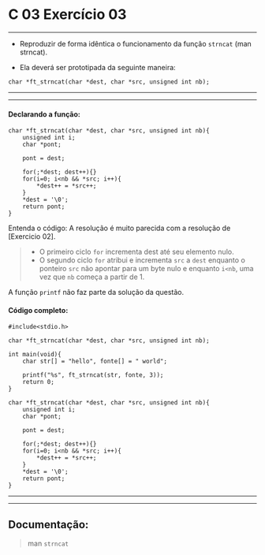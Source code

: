 # C 03 Exercício 03
---

- Reproduzir de forma idêntica o funcionamento da função `strncat` (man strncat).

- Ela deverá ser prototipada da seguinte maneira:
```
char *ft_strncat(char *dest, char *src, unsigned int nb);
```

---
---

#### Declarando a função:
    char *ft_strncat(char *dest, char *src, unsigned int nb){
        unsigned int i;
        char *pont;

        pont = dest;

        for(;*dest; dest++){}
        for(i=0; i<nb && *src; i++){
            *dest++ = *src++;
        }
        *dest = '\0';
        return pont;
    }

Entenda o código:
A resolução é muito parecida com a resolução de [Exercicio 02].
> - O primeiro ciclo `for` incrementa dest até seu elemento nulo.
> - O segundo ciclo `for` atribui e incrementa `src` a `dest` enquanto o ponteiro `src` não apontar para um byte nulo e enquanto `i<nb`, uma vez que `nb` começa a partir de 1.

A função `printf` não faz parte da solução da questão.

#### Código completo:
    #include<stdio.h>

    char *ft_strncat(char *dest, char *src, unsigned int nb);

    int main(void){
        char str[] = "hello", fonte[] = " world";

        printf("%s", ft_strncat(str, fonte, 3));
        return 0;
    }

    char *ft_strncat(char *dest, char *src, unsigned int nb){
        unsigned int i;
        char *pont;

        pont = dest;

        for(;*dest; dest++){}
        for(i=0; i<nb && *src; i++){
            *dest++ = *src++;
        }
        *dest = '\0';
        return pont;
    }

---
---

## Documentação:

> man `strncat`
